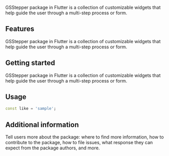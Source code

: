 <!--
This README describes the package. If you publish this package to pub.dev,
this README's contents appear on the landing page for your package.

For information about how to write a good package README, see the guide for
[writing package pages](https://dart.dev/guides/libraries/writing-package-pages).

For general information about developing packages, see the Dart guide for
[creating packages](https://dart.dev/guides/libraries/create-library-packages)
and the Flutter guide for
[developing packages and plugins](https://flutter.dev/developing-packages).
-->

GSStepper package in Flutter is a collection of customizable widgets that help guide the user through a multi-step process or form.
## Features
GSStepper package in Flutter is a collection of customizable widgets that help guide the user through a multi-step process or form.
## Getting started

GSStepper package in Flutter is a collection of customizable widgets that help guide the user through a multi-step process or form.
## Usage



```dart
const like = 'sample';
```

## Additional information
 Tell users more about the package: where to find more information, how to
contribute to the package, how to file issues, what response they can expect
from the package authors, and more.
